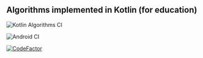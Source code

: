 ## Algorithms implemented in Kotlin (for education)

![Kotlin Algorithms CI](https://github.com/ashtanko/algorithms-in-depth/workflows/Kotlin%20Algorithms%20CI/badge.svg)

![Android CI](https://github.com/ashtanko/algorithms-in-depth/workflows/Android%20CI/badge.svg)

[![CodeFactor](https://www.codefactor.io/repository/github/ashtanko/algorithms-in-depth/badge?s=7695146d601eed2335afea606646a11e5be21b50)](https://www.codefactor.io/repository/github/ashtanko/algorithms-in-depth)
